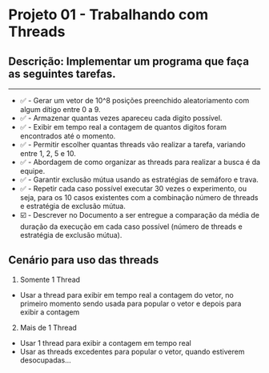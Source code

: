 # Projeto 01 - Trabalhando com Threads

## Descrição: Implementar um programa que faça as seguintes tarefas.
<hr>

* ✅ - Gerar um vetor de 10^8 posições preenchido aleatoriamento com algum dítigo entre 0 a 9.
* ✅ - Armazenar quantas vezes apareceu cada digito possível.
* ✅ - Exibir em tempo real a contagem de quantos digitos foram encontrados até o momento.
* ✅ - Permitir escolher quantas threads vão realizar a tarefa, variando entre 1, 2, 5 e 10.
* ✅ - Abordagem de como organizar as threads para realizar a busca é da equipe.
* ✅ - Garantir exclusão mútua usando as estratégias de semáforo e trava.
* ✅ - Repetir cada caso possível executar 30 vezes o experimento, ou seja, para os 10 casos existentes com a combinação número de threads e estratégia de exclusão mútua.
* ☑️ - Descrever no Documento a ser entregue a comparação da média de duração da execução em cada caso possível (número de threads e estratégia de exclusão mútua).

## Cenário para uso das threads
1. Somente 1 Thread
  - Usar a thread para exibir em tempo real a contagem do vetor, no primeiro momento sendo usada para popular o vetor e depois para exibir a contagem
2. Mais de 1 Thread
  - Usar 1 thread para exibir a contagem em tempo real
  - Usar as threads excedentes para popular o vetor, quando estiverem desocupadas...